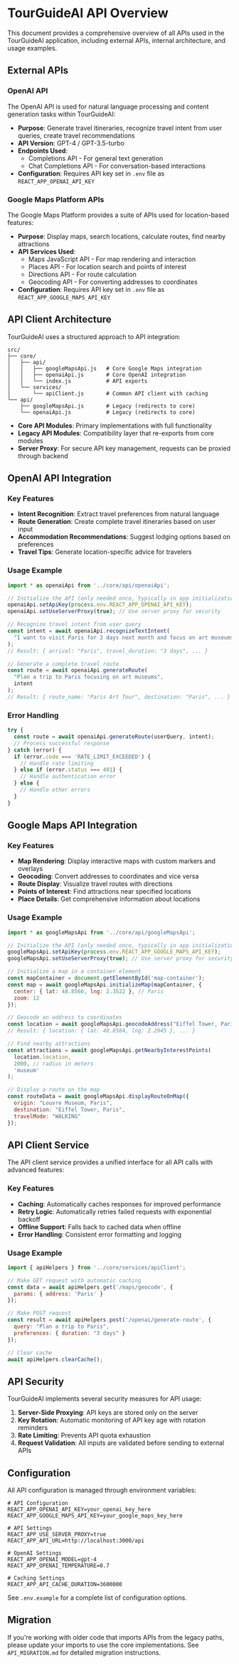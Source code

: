 # TourGuideAI API Overview

This document provides a comprehensive overview of all APIs used in the TourGuideAI application, including external APIs, internal architecture, and usage examples.

## External APIs

### OpenAI API

The OpenAI API is used for natural language processing and content generation tasks within TourGuideAI:

- **Purpose**: Generate travel itineraries, recognize travel intent from user queries, create travel recommendations
- **API Version**: GPT-4 / GPT-3.5-turbo
- **Endpoints Used**:
  - Completions API - For general text generation
  - Chat Completions API - For conversation-based interactions
- **Configuration**: Requires API key set in `.env` file as `REACT_APP_OPENAI_API_KEY`

### Google Maps Platform APIs

The Google Maps Platform provides a suite of APIs used for location-based features:

- **Purpose**: Display maps, search locations, calculate routes, find nearby attractions
- **API Services Used**:
  - Maps JavaScript API - For map rendering and interaction
  - Places API - For location search and points of interest
  - Directions API - For route calculation
  - Geocoding API - For converting addresses to coordinates
- **Configuration**: Requires API key set in `.env` file as `REACT_APP_GOOGLE_MAPS_API_KEY`

## API Client Architecture

TourGuideAI uses a structured approach to API integration:

```
src/
├── core/
│   ├── api/
│   │   ├── googleMapsApi.js   # Core Google Maps integration
│   │   ├── openaiApi.js       # Core OpenAI integration
│   │   └── index.js           # API exports
│   └── services/
│       └── apiClient.js       # Common API client with caching
└── api/
    ├── googleMapsApi.js       # Legacy (redirects to core)
    └── openaiApi.js           # Legacy (redirects to core)
```

- **Core API Modules**: Primary implementations with full functionality
- **Legacy API Modules**: Compatibility layer that re-exports from core modules
- **Server Proxy**: For secure API key management, requests can be proxied through backend

## OpenAI API Integration

### Key Features

- **Intent Recognition**: Extract travel preferences from natural language
- **Route Generation**: Create complete travel itineraries based on user input
- **Accommodation Recommendations**: Suggest lodging options based on preferences
- **Travel Tips**: Generate location-specific advice for travelers

### Usage Example

```javascript
import * as openaiApi from '../core/api/openaiApi';

// Initialize the API (only needed once, typically in app initialization)
openaiApi.setApiKey(process.env.REACT_APP_OPENAI_API_KEY);
openaiApi.setUseServerProxy(true); // Use server proxy for security

// Recognize travel intent from user query
const intent = await openaiApi.recognizeTextIntent(
  "I want to visit Paris for 3 days next month and focus on art museums"
);
// Result: { arrival: "Paris", travel_duration: "3 days", ... }

// Generate a complete travel route
const route = await openaiApi.generateRoute(
  "Plan a trip to Paris focusing on art museums",
  intent
);
// Result: { route_name: "Paris Art Tour", destination: "Paris", ... }
```

### Error Handling

```javascript
try {
  const route = await openaiApi.generateRoute(userQuery, intent);
  // Process successful response
} catch (error) {
  if (error.code === 'RATE_LIMIT_EXCEEDED') {
    // Handle rate limiting
  } else if (error.status === 401) {
    // Handle authentication error
  } else {
    // Handle other errors
  }
}
```

## Google Maps API Integration

### Key Features

- **Map Rendering**: Display interactive maps with custom markers and overlays
- **Geocoding**: Convert addresses to coordinates and vice versa
- **Route Display**: Visualize travel routes with directions
- **Points of Interest**: Find attractions near specified locations
- **Place Details**: Get comprehensive information about locations

### Usage Example

```javascript
import * as googleMapsApi from '../core/api/googleMapsApi';

// Initialize the API (only needed once, typically in app initialization)
googleMapsApi.setApiKey(process.env.REACT_APP_GOOGLE_MAPS_API_KEY);
googleMapsApi.setUseServerProxy(true); // Use server proxy for security

// Initialize a map in a container element
const mapContainer = document.getElementById('map-container');
const map = await googleMapsApi.initializeMap(mapContainer, {
  center: { lat: 48.8566, lng: 2.3522 }, // Paris
  zoom: 12
});

// Geocode an address to coordinates
const location = await googleMapsApi.geocodeAddress("Eiffel Tower, Paris");
// Result: { location: { lat: 48.8584, lng: 2.2945 }, ... }

// Find nearby attractions
const attractions = await googleMapsApi.getNearbyInterestPoints(
  location.location,
  2000, // radius in meters
  'museum'
);

// Display a route on the map
const routeData = await googleMapsApi.displayRouteOnMap({
  origin: "Louvre Museum, Paris",
  destination: "Eiffel Tower, Paris",
  travelMode: "WALKING"
});
```

## API Client Service

The API client service provides a unified interface for all API calls with advanced features:

### Key Features

- **Caching**: Automatically caches responses for improved performance
- **Retry Logic**: Automatically retries failed requests with exponential backoff
- **Offline Support**: Falls back to cached data when offline
- **Error Handling**: Consistent error formatting and logging

### Usage Example

```javascript
import { apiHelpers } from '../core/services/apiClient';

// Make GET request with automatic caching
const data = await apiHelpers.get('/maps/geocode', { 
  params: { address: 'Paris' }
});

// Make POST request
const result = await apiHelpers.post('/openai/generate-route', {
  query: "Plan a trip to Paris",
  preferences: { duration: "3 days" }
});

// Clear cache
await apiHelpers.clearCache();
```

## API Security

TourGuideAI implements several security measures for API usage:

1. **Server-Side Proxying**: API keys are stored only on the server
2. **Key Rotation**: Automatic monitoring of API key age with rotation reminders
3. **Rate Limiting**: Prevents API quota exhaustion
4. **Request Validation**: All inputs are validated before sending to external APIs

## Configuration

All API configuration is managed through environment variables:

```
# API Configuration
REACT_APP_OPENAI_API_KEY=your_openai_key_here
REACT_APP_GOOGLE_MAPS_API_KEY=your_google_maps_key_here

# API Settings
REACT_APP_USE_SERVER_PROXY=true
REACT_APP_API_URL=http://localhost:3000/api

# OpenAI Settings
REACT_APP_OPENAI_MODEL=gpt-4
REACT_APP_OPENAI_TEMPERATURE=0.7

# Caching Settings
REACT_APP_API_CACHE_DURATION=3600000
```

See `.env.example` for a complete list of configuration options.

## Migration

If you're working with older code that imports APIs from the legacy paths, please update your imports to use the core implementations. See `API_MIGRATION.md` for detailed migration instructions. 
